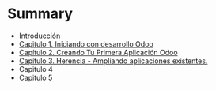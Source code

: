 # Summary

* [Introducción](README.md)
* [Capitulo 1. Iniciando con desarrollo Odoo](chapter1.md)
* [Capítulo 2. Creando Tu Primera Aplicación Odoo](capitulo-2.md)
* [Capítulo 3. Herencia - Ampliando aplicaciones existentes.](capitulo-3.md)
* Capitulo 4
* Capitulo 5


